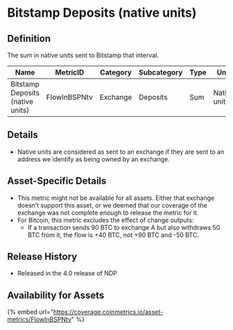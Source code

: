 # Bitstamp Deposits (native units)

## Definition

The sum in native units sent to Bitstamp that interval.

| Name                             | MetricID     | Category | Subcategory | Type | Unit         | Interval       |
| -------------------------------- | ------------ | -------- | ----------- | ---- | ------------ | -------------- |
| Bitstamp Deposits (native units) | FlowInBSPNtv | Exchange | Deposits    | Sum  | Native units | 1 block, 1 day |

## Details

* Native units are considered as sent to an exchange if they are sent to an address we identify as being owned by an exchange.

## Asset-Specific Details

* This metric might not be available for all assets. Either that exchange doesn’t support this asset, or we deemed that our coverage of the exchange was not complete enough to release the metric for it.
* For Bitcoin, this metric excludes the effect of change outputs:
  * If a transaction sends 90 BTC to exchange A but also withdraws 50 BTC from it, the flow is +40 BTC, not +90 BTC and -50 BTC.

## Release History

* Released in the 4.0 release of NDP

## Availability for Assets

{% embed url="https://coverage.coinmetrics.io/asset-metrics/FlowInBSPNtv" %}
